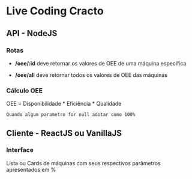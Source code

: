 # Live Coding Cracto

## API - NodeJS

### Rotas

* **/oee/:id** deve retornar os valores de OEE de uma máquina específica

* **/oee/all** deve retornar todos os valores de OEE das máquinas

### Cálculo OEE
OEE = Disponibilidade * Eficiência * Qualidade

    Quando algum parametro for null adotar como 100%

## Cliente - ReactJS ou VanillaJS

### Interface

Lista ou Cards de máquinas com seus respectivos parâmetros apresentados em %